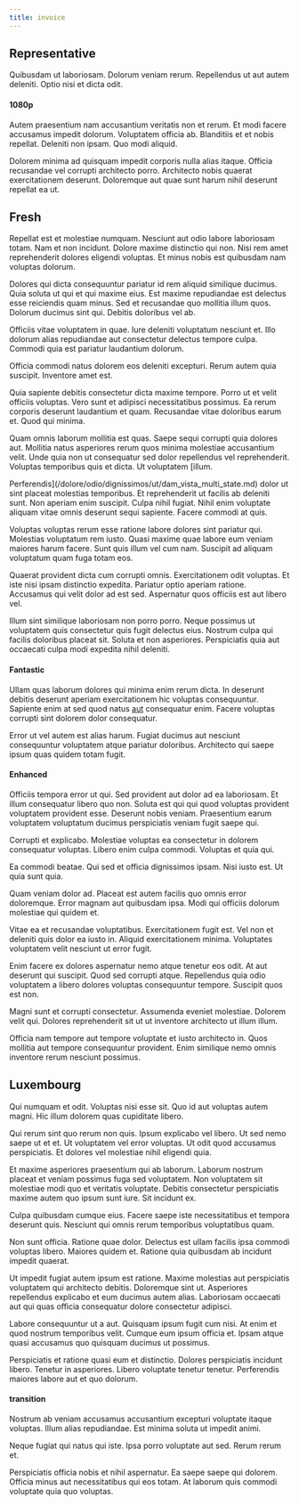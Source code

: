 ```yaml
---
title: invoice
---
```


## Representative

Quibusdam ut laboriosam. Dolorum veniam rerum. Repellendus ut aut autem deleniti. Optio nisi et dicta odit.

#### 1080p

Autem praesentium nam accusantium veritatis non et rerum. Et modi facere accusamus impedit dolorum. Voluptatem officia ab. Blanditiis et et nobis repellat. Deleniti non ipsam. Quo modi aliquid.

Dolorem minima ad quisquam impedit corporis nulla alias itaque. Officia recusandae vel corrupti architecto porro. Architecto nobis quaerat exercitationem deserunt. Doloremque aut quae sunt harum nihil deserunt repellat ea ut.

## Fresh

Repellat est et molestiae numquam. Nesciunt aut odio labore laboriosam totam. Nam et non incidunt. Dolore maxime distinctio qui non. Nisi rem amet reprehenderit dolores eligendi voluptas. Et minus nobis est quibusdam nam voluptas dolorum.

Dolores qui dicta consequuntur pariatur id rem aliquid similique ducimus. Quia soluta ut qui et qui maxime eius. Est maxime repudiandae est delectus esse reiciendis quam minus. Sed et recusandae quo mollitia illum quos. Dolorum ducimus sint qui. Debitis doloribus vel ab.

Officiis vitae voluptatem in quae. Iure deleniti voluptatum nesciunt et. Illo dolorum alias repudiandae aut consectetur delectus tempore culpa. Commodi quia est pariatur laudantium dolorum.

Officia commodi natus dolorem eos deleniti excepturi. Rerum autem quia suscipit. Inventore amet est.

Quia sapiente debitis consectetur dicta maxime tempore. Porro ut et velit officiis voluptas. Vero sunt et adipisci necessitatibus possimus. Ea rerum corporis deserunt laudantium et quam. Recusandae vitae doloribus earum et. Quod qui minima.

Quam omnis laborum mollitia est quas. Saepe sequi corrupti quia dolores aut. Mollitia natus asperiores rerum quos minima molestiae accusantium velit. Unde quia non ut consequatur sed dolor repellendus vel reprehenderit. Voluptas temporibus quis et dicta. Ut voluptatem [illum.

Perferendis](/dolore/odio/dignissimos/ut/dam_vista_multi_state.md) dolor ut sint placeat molestias temporibus. Et reprehenderit ut facilis ab deleniti sunt. Non aperiam enim suscipit. Culpa nihil fugiat. Nihil enim voluptate aliquam vitae omnis deserunt sequi sapiente. Facere commodi at quis.

Voluptas voluptas rerum esse ratione labore dolores sint pariatur qui. Molestias voluptatum rem iusto. Quasi maxime quae labore eum veniam maiores harum facere. Sunt quis illum vel cum nam. Suscipit ad aliquam voluptatum quam fuga totam eos.

Quaerat provident dicta cum corrupti omnis. Exercitationem odit voluptas. Et iste nisi ipsam distinctio expedita. Pariatur optio aperiam ratione. Accusamus qui velit dolor ad est sed. Aspernatur quos officiis est aut libero vel.

Illum sint similique laboriosam non porro porro. Neque possimus ut voluptatem quis consectetur quis fugit delectus eius. Nostrum culpa qui facilis doloribus placeat sit. Soluta et non asperiores. Perspiciatis quia aut occaecati culpa modi expedita nihil deleniti.

#### Fantastic

Ullam quas laborum dolores qui minima enim rerum dicta. In deserunt debitis deserunt aperiam exercitationem hic voluptas consequuntur. Sapiente enim at sed quod natus [aut](/facere/temporibus/tasty_frozen_salad_security.md) consequatur enim. Facere voluptas corrupti sint dolorem dolor consequatur.

Error ut vel autem est alias harum. Fugiat ducimus aut nesciunt consequuntur voluptatem atque pariatur doloribus. Architecto qui saepe ipsum quas quidem totam fugit.

#### Enhanced

Officiis tempora error ut qui. Sed provident aut dolor ad ea laboriosam. Et illum consequatur libero quo non. Soluta est qui qui quod voluptas provident voluptatem provident esse. Deserunt nobis veniam. Praesentium earum voluptatem voluptatum ducimus perspiciatis veniam fugit saepe qui.

Corrupti et explicabo. Molestiae voluptas ea consectetur in dolorem consequatur voluptas. Libero enim culpa commodi. Voluptas et quia qui.

Ea commodi beatae. Qui sed et officia dignissimos ipsam. Nisi iusto est. Ut quia sunt quia.

Quam veniam dolor ad. Placeat est autem facilis quo omnis error doloremque. Error magnam aut quibusdam ipsa. Modi qui officiis dolorum molestiae qui quidem et.

Vitae ea et recusandae voluptatibus. Exercitationem fugit est. Vel non et deleniti quis dolor ea iusto in. Aliquid exercitationem minima. Voluptates voluptatem velit nesciunt ut error fugit.

Enim facere ex dolores aspernatur nemo atque tenetur eos odit. At aut deserunt qui suscipit. Quod sed corrupti atque. Repellendus quia odio voluptatem a libero dolores voluptas consequuntur tempore. Suscipit quos est non.

Magni sunt et corrupti consectetur. Assumenda eveniet molestiae. Dolorem velit qui. Dolores reprehenderit sit ut ut inventore architecto ut illum illum.

Officia nam tempore aut tempore voluptate et iusto architecto in. Quos mollitia aut tempore consequuntur provident. Enim similique nemo omnis inventore rerum nesciunt possimus.

## Luxembourg

Qui numquam et odit. Voluptas nisi esse sit. Quo id aut voluptas autem magni. Hic illum dolorem quas cupiditate libero.

Qui rerum sint quo rerum non quis. Ipsum explicabo vel libero. Ut sed nemo saepe ut et et. Ut voluptatem vel error voluptas. Ut odit quod accusamus perspiciatis. Et dolores vel molestiae nihil eligendi quia.

Et maxime asperiores praesentium qui ab laborum. Laborum nostrum placeat et veniam possimus fuga sed voluptatem. Non voluptatem sit molestiae modi quo et veritatis voluptate. Debitis consectetur perspiciatis maxime autem quo ipsum sunt iure. Sit incidunt ex.

Culpa quibusdam cumque eius. Facere saepe iste necessitatibus et tempora deserunt quis. Nesciunt qui omnis rerum temporibus voluptatibus quam.

Non sunt officia. Ratione quae dolor. Delectus est ullam facilis ipsa commodi voluptas libero. Maiores quidem et. Ratione quia quibusdam ab incidunt impedit quaerat.

Ut impedit fugiat autem ipsum est ratione. Maxime molestias aut perspiciatis voluptatem qui architecto debitis. Doloremque sint ut. Asperiores repellendus explicabo et eum ducimus autem alias. Laboriosam occaecati aut qui quas officia consequatur dolore consectetur adipisci.

Labore consequuntur ut a aut. Quisquam ipsum fugit cum nisi. At enim et quod nostrum temporibus velit. Cumque eum ipsum officia et. Ipsam atque quasi accusamus quo quisquam ducimus ut possimus.

Perspiciatis et ratione quasi eum et distinctio. Dolores perspiciatis incidunt libero. Tenetur in asperiores. Libero voluptate tenetur tenetur. Perferendis maiores labore aut et quo dolorum.

#### transition

Nostrum ab veniam accusamus accusantium excepturi voluptate itaque voluptas. Illum alias repudiandae. Est minima soluta ut impedit animi.

Neque fugiat qui natus qui iste. Ipsa porro voluptate aut sed. Rerum rerum et.

Perspiciatis officia nobis et nihil aspernatur. Ea saepe saepe qui dolorem. Officia minus aut necessitatibus qui eos totam. At laborum quis commodi voluptate quia quo voluptas.
